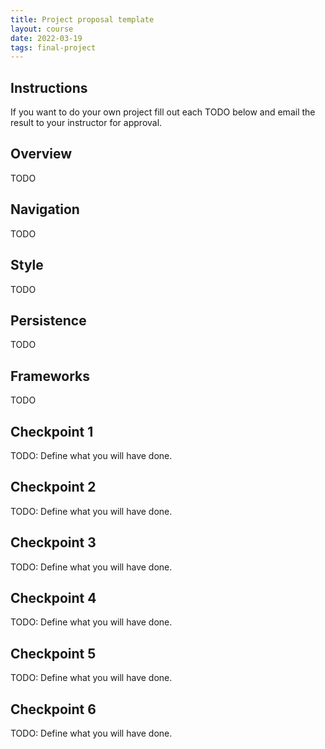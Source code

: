 ```yaml
---
title: Project proposal template
layout: course
date: 2022-03-19
tags: final-project
---
```


## Instructions

If you want to do your own project fill out each TODO below and email the result to your instructor
for approval.


## Overview

TODO

## Navigation

TODO

## Style

TODO

## Persistence

TODO

## Frameworks

TODO

## Checkpoint 1

TODO: Define what you will have done.

## Checkpoint 2

TODO: Define what you will have done.

## Checkpoint 3

TODO: Define what you will have done.

## Checkpoint 4

TODO: Define what you will have done.

## Checkpoint 5

TODO: Define what you will have done.

## Checkpoint 6

TODO: Define what you will have done.